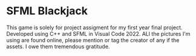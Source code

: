 # SFML Blackjack

This game is solely for project assigment for my first year final project. Developed using C++ and SFML in Visual Code 2022.
ALl the pictures I'm using are found online, please mention or tag the creator of any if the assets. I owe them tremendous gratitude.
